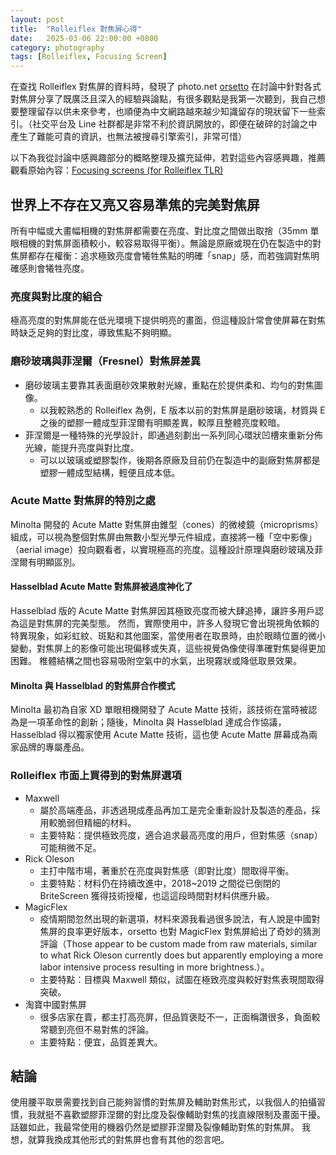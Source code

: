 ```yaml
---
layout: post
title:  "Rolleiflex 對焦屏心得"
date:   2025-03-06 22:00:00 +0800
category: photography
tags: [Rolleiflex, Focusing Screen]
---
```


在查找 Rolleiflex 對焦屏的資料時，發現了 photo.net [orsetto](https://www.photo.net/profile/958178-orsetto/) 在討論中針對各式對焦屏分享了既廣泛且深入的經驗與論點，有很多觀點是我第一次聽到，我自己想要整理留存以供未來參考，也順便為中文網路越來越少知識留存的現狀留下一些索引。（社交平台及 Line 社群都是非常不利於資訊開放的，即便在破碎的討論之中產生了難能可貴的資訊，也無法被搜尋引擎索引，非常可惜）

以下為我從討論中感興趣部分的概略整理及擴充延伸，若對這些內容感興趣，推薦觀看原始內容：[Focusing screens (for Rolleiflex TLR)](https://www.photo.net/forums/topic/551403-focusing-screens-for-rolleiflex-tlr/)

## 世界上不存在又亮又容易準焦的完美對焦屏
所有中幅或大畫幅相機的對焦屏都需要在亮度、對比度之間做出取捨（35mm 單眼相機的對焦屏面積較小，較容易取得平衡）。無論是原廠或現在仍在製造中的對焦屏都存在權衡：追求極致亮度會犧牲焦點的明確「snap」感，而若強調對焦明確感則會犧牲亮度。

### 亮度與對比度的組合
極高亮度的對焦屏能在低光環境下提供明亮的畫面，但這種設計常會使屏幕在對焦時缺乏足夠的對比度，導致焦點不夠明顯。

### 磨砂玻璃與菲涅爾（Fresnel）對焦屏差異
- 磨砂玻璃主要靠其表面磨砂效果散射光線，重點在於提供柔和、均勻的對焦圖像。
  - 以我較熟悉的 Rolleiflex 為例，E 版本以前的對焦屏是磨砂玻璃，材質與 E 之後的塑膠一體成型菲涅爾有明顯差異，較厚且整體亮度較暗。
- 菲涅爾是一種特殊的光學設計，即通過刻劃出一系列同心環狀凹槽來重新分佈光線，能提升亮度與對比度。
  - 可以以玻璃或塑膠製作，後期各原廠及目前仍在製造中的副廠對焦屏都是塑膠一體成型結構，輕便且成本低。

### Acute Matte 對焦屏的特別之處
Minolta 開發的 Acute Matte 對焦屏由錐型（cones）的微棱鏡（microprisms）組成，可以視為整個對焦屏由無數小型光學元件組成，直接將一種「空中影像」（aerial image）投向觀看者，以實現極高的亮度。這種設計原理與磨砂玻璃及菲涅爾有明顯區別。

#### Hasselblad Acute Matte 對焦屏被過度神化了

Hasselblad 版的 Acute Matte 對焦屏因其極致亮度而被大肆追捧，讓許多用戶認為這是對焦屏的完美型態。
然而，實際使用中，許多人發現它會出現視角依賴的特異現象，如彩虹紋、斑點和其他圖案，當使用者在取景時，由於眼睛位置的微小變動，對焦屏上的影像可能出現偏移或失真，這些視覺偽像使得準確對焦變得更加困難。
椎體結構之間也容易吸附空氣中的水氣，出現霧狀或降低取景效果。


#### Minolta 與 Hasselblad 的對焦屏合作模式
Minolta 最初為自家 XD 單眼相機開發了 Acute Matte 技術，該技術在當時被認為是一項革命性的創新；隨後，Minolta 與 Hasselblad 達成合作協議，Hasselblad 得以獨家使用 Acute Matte 技術，這也使 Acute Matte 屏幕成為兩家品牌的專屬產品。


### Rolleiflex 市面上買得到的對焦屏選項
- Maxwell
  - 屬於高端產品，非透過現成產品再加工是完全重新設計及製造的產品，採用較脆弱但精細的材料。
  - 主要特點：提供極致亮度，適合追求最高亮度的用戶，但對焦感（snap）可能稍微不足。
- Rick Oleson
  - 主打中階市場，著重於在亮度與對焦感（即對比度）間取得平衡。
  - 主要特點：材料仍在持續改進中，2018~2019 之間從已倒閉的 BriteScreen 獲得技術授權，也這這段時間對材料供應升級。
- MagicFlex
  - 疫情期間忽然出現的新選項，材料來源我看過很多說法，有人說是中國對焦屏的良率更好版本，orsetto 也對 MagicFlex 對焦屏給出了奇妙的猜測評論（Those appear to be custom made from raw materials, similar to what Rick Oleson currently does but apparently employing a more labor intensive process resulting in more brightness.）。
  - 主要特點：目標與 Maxwell 類似，試圖在極致亮度與較好對焦表現間取得突破。
- 淘寶中國對焦屏
  - 很多店家在賣，都主打高亮屏，但品質褒貶不一，正面稱讚很多，負面較常聽到亮但不易對焦的評論。
  - 主要特點：便宜，品質差異大。


## 結論

使用腰平取景需要找到自己能夠習慣的對焦屏及輔助對焦形式，以我個人的拍攝習慣，我就挺不喜歡塑膠菲涅爾的對比度及裂像輔助對焦的找直線限制及畫面干擾。
話雖如此，我最常使用的機器仍然是塑膠菲涅爾及裂像輔助對焦的對焦屏。
我想，就算我換成其他形式的對焦屏也會有其他的怨言吧。
